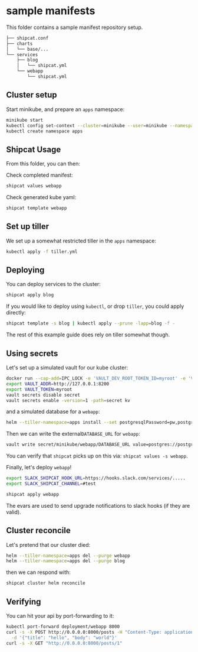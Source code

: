 # sample manifests

This folder contains a sample manifest repository setup.

```sh
├── shipcat.conf
├── charts
│   └── base/...
└── services
    ├── blog
    │   └── shipcat.yml
    └── webapp
        └── shipcat.yml
```

## Cluster setup
Start minikube, and prepare an `apps` namespace:

```sh
minikube start
kubectl config set-context --cluster=minikube --user=minikube --namespace=apps minikube
kubectl create namespace apps
```

## Shipcat Usage
From this folder, you can then:

Check completed manifest:

```sh
shipcat values webapp
```

Check generated kube yaml:

```sh
shipcat template webapp
```
## Set up tiller
We set up a somewhat restricted tiller in the `apps` namespace:

```sh
kubectl apply -f tiller.yml
```

## Deploying
You can deploy services to the cluster:

```sh
shipcat apply blog
```

If you would like to deploy using `kubectl`, or drop `tiller`, you could apply directly:

```sh
shipcat template -s blog | kubectl apply --prune -lapp=blog -f -
```

The rest of this example guide does rely on tiller somewhat though.


## Using secrets
Let's set up a simulated vault for our kube cluster:

```sh
docker run --cap-add=IPC_LOCK -e 'VAULT_DEV_ROOT_TOKEN_ID=myroot' -e 'VAULT_DEV_LISTEN_ADDRESS=0.0.0.0:8200' -p 8200:8200 -d --rm --name vault vault:0.11.3
export VAULT_ADDR=http://127.0.0.1:8200
export VAULT_TOKEN=myroot
vault secrets disable secret
vault secrets enable -version=1 -path=secret kv
```

and a simulated database for a `webapp`:

```sh
helm --tiller-namespace=apps install --set postgresqlPassword=pw,postgresqlDatabase=webapp -n=webapp-pg stable/postgresql
```

Then we can write the external`DATABASE_URL` for `webapp`:

```sh
vault write secret/minikube/webapp/DATABASE_URL value=postgres://postgres:pw@webapp-pg-postgresql.apps/webapp
```

You can verify that `shipcat` picks up on this via: `shipcat values -s webapp`.

Finally, let's deploy `webapp`!

```sh
export SLACK_SHIPCAT_HOOK_URL=https://hooks.slack.com/services/.....
export SLACK_SHIPCAT_CHANNEL=#test

shipcat apply webapp
```

The evars are used to send upgrade notifications to slack hooks (if they are valid).

## Cluster reconcile
Let's pretend that our cluster died:

```sh
helm --tiller-namespace=apps del --purge webapp
helm --tiller-namespace=apps del --purge blog
```

then we can respond with:

```sh
shipcat cluster helm reconcile
```

## Verifying
You can hit your api by port-forwarding to it:

```sh
kubectl port-forward deployment/webapp 8000
curl -s -X POST http://0.0.0.0:8000/posts -H "Content-Type: application/json" \
  -d '{"title": "hello", "body": "world"}'
curl -s -X GET "http://0.0.0.0:8000/posts/1"
```
